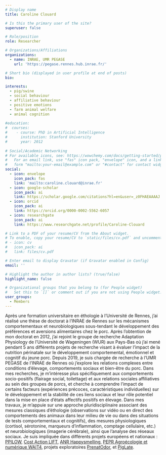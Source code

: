 ```yaml
---
# Display name
title: Caroline Clouard

# Is this the primary user of the site?
superuser: false

# Role/position
role: Researcher

# Organizations/Affiliations
organizations:
  - name: INRAE, UMR PEGASE
    url: 'https://pegase.rennes.hub.inrae.fr/'

# Short bio (displayed in user profile at end of posts)
bio: 

interests:
  - pig/swine
  - social behaviour
  - affiliative behaviour
  - positive emotions
  - farm animal welfare
  - animal cognition
  
#education:
#  courses:
#    - course: PhD in Artificial Intelligence
#      institution: Stanford University
#      year: 2012
 
# Social/Academic Networking
# For available icons, see: https://wowchemy.com/docs/getting-started/page-builder/#icons
#   For an email link, use "fas" icon pack, "envelope" icon, and a link in the
#   form "mailto:your-email@example.com" or "#contact" for contact widget.
social:
  - icon: envelope
    icon_pack: fas
    link: 'mailto:caroline.clouard@inrae.fr'
  - icon: google-scholar
    icon_pack: ai
    link: https://scholar.google.com/citations?hl=en&user=_z0FHAEAAAAJ
  - icon: orcid
    icon_pack: ai
    link: https://orcid.org/0000-0002-5562-6057
  - icon: researchgate
    icon_pack: ai
    link: https://www.researchgate.net/profile/Caroline-Clouard

# Link to a PDF of your resume/CV from the About widget.
# To enable, copy your resume/CV to `static/files/cv.pdf` and uncomment the lines below.
# - icon: cv
#   icon_pack: ai
#   link: files/cv.pdf

# Enter email to display Gravatar (if Gravatar enabled in Config)
email: ''

# Highlight the author in author lists? (true/false)
highlight_name: false

# Organizational groups that you belong to (for People widget)
#   Set this to `[]` or comment out if you are not using People widget.
user_groups:
  - Members
---
```

  
Après une formation universitaire en éthologie à l’Université de Rennes, j’ai réalisé une thèse de doctorat à l’INRAE de Rennes sur les mécanismes comportementaux et neurobiologiques sous-tendant le développement des préférences et aversions alimentaires chez le porc. Après l’obtention de mon doctorat en 2012, j’ai rejoint le groupe de recherche Adaptation Physiology de l’Université de Wageningen (WUR) aux Pays-Bas où j’ai mené pendant 5 ans différents projets de recherche visant à évaluer l’impact de la nutrition périnatale sur le développement comportemental, émotionnel et cognitif du jeune porc. Depuis 2019, je suis chargée de recherche à l’UMR PEGASE de l’INRAE de Rennes où j’explore les relations complexes entre conditions d’élevage, comportements sociaux et bien-être du porc. Dans mes recherches, je m’intéresse plus spécifiquement aux comportements socio-positifs (flairage social, toilettage) et aux relations sociales affiliatives au sein des groupes de porcs, et cherche à comprendre l’impact de certains facteurs (expériences précoces, caractéristiques individuelles) sur le développement et la stabilité de ces liens sociaux et leur rôle potentiel dans la mise en place d’états affectifs positifs en élevage. Dans mes travaux, je m’appuie sur une approche pluridisciplinaire associant des mesures classiques d’éthologie (observations sur vidéo ou en direct des comportements des animaux dans leur milieu de vie ou dans des situations de tests comportementaux et cognitifs), des mesures physiologiques (cortisol, sérotonine, marqueurs d’inflammation, comptage cellulaire, etc.) et neurobiologiques (imagerie cérébrale), ainsi que l’analyse des réseaux sociaux. Je suis impliquée dans différents projets européens et nationaux : [PPILOW](https://www.ppilow.eu/), [Cost Action LIFT](https://liftanimalwelfare.eu/), [ANR Happysmelling](https://anr.fr/Projet-ANR-22-CE20-0036), [PEPR Agroécologie et numérique WAIT4](https://pegase.rennes.hub.inrae.fr/actualites/projet-wait4), projets exploratoires [PrenatOdor](https://sanba.hub.inrae.fr/rubriques-verticales2/nos-actions/projets-exploratoires/prenatodor-projet-exploratoire-2022-2023), et [PigLate](https://sanba.hub.inrae.fr/rubriques-verticales2/nos-actions/projets-exploratoires/piglate-projet-exploratoire-2022-2023).
